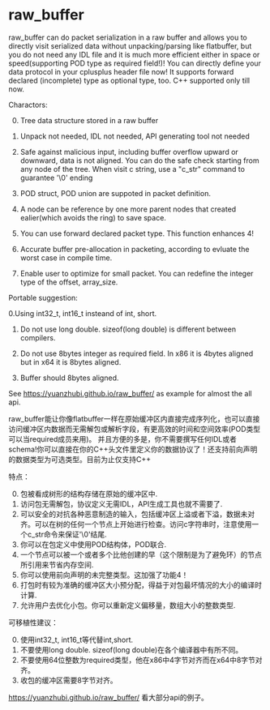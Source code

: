 # raw_buffer
raw_buffer can do packet serialization in a raw buffer and allows you to directly visit serialized data without unpacking/parsing like flatbuffer, but you do not need any IDL file and it is much more efficient
either in space or speed(supporting POD type as required field!)! You can directly define your data protocol in your cplusplus header file now! It supports forward declared (incomplete) type as optional type, too. C++ supported only till now.

Charactors:

0. Tree data structure stored in a raw buffer

1. Unpack not needed, IDL not needed, API generating tool not needed

2. Safe against malicious input, including buffer overflow upward or downward, data is not aligned. You can do the safe check starting from any node of the tree. When visit c string, use a "c_str" command to guarantee '\0' ending

3. POD struct, POD union are suppoted in packet definition.

4. A node can be reference by one more parent nodes that created ealier(which avoids the ring) to save space.

5. You can use forward declared packet type. This function enhances 4!

6. Accurate buffer pre-allocation in packeting, according to evluate the worst case in compile time.

7. Enable user to optimize for small packet. You can redefine the integer type of the offset, array_size.

Portable suggestion:

0.Using int32_t, int16_t insteand of int, short.

1. Do not use long double. sizeof(long double) is different between compilers.

2. Do not use 8bytes integer as required field. In x86 it is 4bytes aligned but in x64 it is 8bytes aligned.

3. Buffer should 8bytes aligned.

See https://yuanzhubi.github.io/raw_buffer/ as example for almost the all api.


raw_buffer能让你像flatbuffer一样在原始缓冲区内直接完成序列化，也可以直接访问缓冲区内数据而无需解包或解析字段，有更高效的时间和空间效率(POD类型可以当required成员来用)。
并且方便的多是，你不需要撰写任何IDL或者schema!你可以直接在你的C++头文件里定义你的数据协议了！还支持前向声明的数据类型为可选类型。目前为止仅支持C++

特点：

0. 包被看成树形的结构存储在原始的缓冲区中.
1. 访问包无需解包，协议定义无需IDL，API生成工具也就不需要了.
2. 可以安全的对抗各种恶意制造的输入，包括缓冲区上溢或者下溢，数据未对齐。可以在树的任何一个节点上开始进行检查。访问c字符串时，注意使用一个c_str命令来保证'\0'结尾.
3. 你可以在包定义中使用POD结构体，POD联合.
4. 一个节点可以被一个或者多个比他创建的早（这个限制是为了避免环）的节点所引用来节省内存空间.
5. 你可以使用前向声明的未完整类型。这加强了功能4！
6. 打包时有较为准确的缓冲区大小预分配，得益于对包最坏情况的大小的编译时计算.
7. 允许用户去优化小包。你可以重新定义偏移量，数组大小的整数类型.

可移植性建议：

0. 使用int32_t, int16_t等代替int,short.
1. 不要使用long double. sizeof(long double)在各个编译器中有所不同。
2. 不要使用64位整数为required类型，他在x86中4字节对齐而在x64中8字节对齐。
3. 收包的缓冲区需要8字节对齐。

https://yuanzhubi.github.io/raw_buffer/ 看大部分api的例子。
